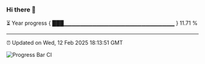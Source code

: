 ### Hi there 👋

⏳ Year progress { ███▁▁▁▁▁▁▁▁▁▁▁▁▁▁▁▁▁▁▁▁▁▁▁▁▁▁▁ } 11.71 %

---

⏰ Updated on Wed, 12 Feb 2025 18:13:51 GMT

![Progress Bar CI](https://github.com/Shyam-Makwana/GitHub-Actions-Demo/workflows/Progress%20Bar%20CI/badge.svg)
